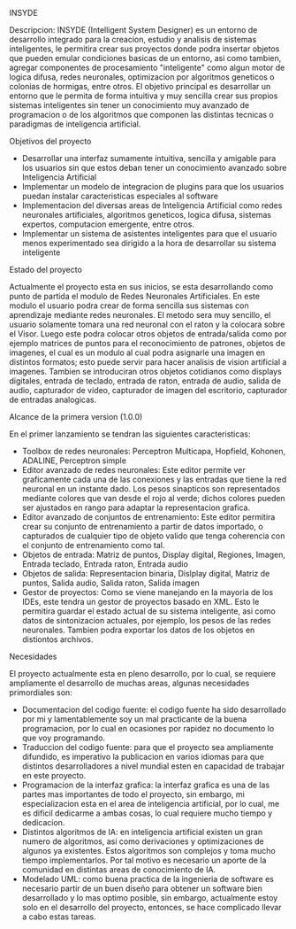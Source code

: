 INSYDE

Descripcion: INSYDE (Intelligent System Designer) es un entorno de desarrollo integrado para la creacion, estudio y
analisis de sistemas inteligentes, le permitira crear sus proyectos donde podra insertar objetos que pueden emular 
condiciones basicas de un entorno, asi como tambien, agregar componentes de procesamiento "inteligente" como 
algun motor de logica difusa, redes neuronales, optimizacion por algoritmos geneticos o colonias de hormigas, entre
otros. El objetivo principal es desarrollar un entorno que le permita de forma intuitiva y muy sencilla crear sus 
propios sistemas inteligentes sin tener un conocimiento muy avanzado de programacion o de los algoritmos 
que componen las distintas tecnicas o paradigmas de inteligencia artificial.

Objetivos del proyecto

- Desarrollar una interfaz sumamente intuitiva, sencilla y amigable para los usuarios sin que estos deban tener
  un conocimiento avanzado sobre Inteligencia Artificial
- Implementar un modelo de integracion de plugins para que los usuarios puedan instalar caracteristicas especiales
  al software
- Implementacion del diversas areas de Inteligencia Artificial como redes neuronales artificiales, algoritmos geneticos,
  logica difusa, sistemas expertos, computacion emergente, entre otros.
- Implementar un sistema de asistentes inteligentes para que el usuario menos experimentado sea dirigido a la hora
  de desarrollar su sistema inteligente

Estado del proyecto

Actualmente el proyecto esta en sus inicios, se esta desarrollando como punto de partida el modulo de Redes Neuronales
Artificiales. En este modulo el usuario podra crear de forma sencilla sus sistemas con aprendizaje mediante redes 
neuronales. 
El metodo sera muy sencillo, el usuario solamente tomara una red neuronal con el raton y la colocara sobre el Visor.
Luego este podra colocar otros objetos de entrada/salida como por ejemplo matrices de puntos para el reconocimiento
de patrones, objetos de imagenes, el cual es un modulo al cual podra asignarle una imagen en distintos formatos; 
esto puede servir para hacer analisis de vision artificial a imagenes. Tambien se introduciran otros objetos cotidianos
como displays digitales, entrada de teclado, entrada de raton, entrada de audio, salida de audio, capturador de video,
capturador de imagen del escritorio, capturador de entradas analogicas.

Alcance de la primera version (1.0.0)

En el primer lanzamiento se tendran las siguientes caracteristicas: 

- Toolbox de redes neuronales:
    Perceptron Multicapa, Hopfield, Kohonen, ADALINE, Perceptron simple
- Editor avanzado de redes neuronales:
    Este editor permite ver graficamente cada una de las conexiones y las entradas que tiene la red neuronal
    en un instante dado. Los pesos sinapticos son representados mediante colores que van desde el rojo al verde; 
    dichos colores pueden ser ajustados en rango para adaptar la representacion grafica.
- Editor avanzado de conjuntos de entrenamiento:
    Este editor permitira crear su conjunto de entrenamiento a partir de datos importado, o capturados de cualquier
    tipo de objeto valido que tenga coherencia con el conjunto de entrenamiento como tal.
- Objetos de entrada:
    Matriz de puntos, Display digital, Regiones, Imagen, Entrada teclado, Entrada raton, Entrada audio
- Objetos de salida:
    Representacion binaria, Dislplay digital, Matriz de puntos, Salida audio, Salida raton, Salida imagen
- Gestor de proyectos:
    Como se viene manejando en la mayoria de los IDEs, este tendra un gestor de proyectos basado en XML. Esto le
    permitira guardar el estado actual de su sistema inteligente, asi como datos de sintonizacion actuales, por ejemplo,
    los pesos de las redes neuronales. Tambien podra exportar los datos de los objetos en distiontos archivos.

Necesidades

El proyecto actualmente esta en pleno desarrollo, por lo cual, se requiere ampliamente el desarrollo de muchas areas, 
algunas necesidades primordiales son:

- Documentacion del codigo fuente: el codigo fuente ha sido desarrollado por mi y lamentablemente soy un mal
  practicante de la buena programacion, por lo cual en ocasiones por rapidez no documento lo que voy programando.
- Traduccion del codigo fuente: para que el proyecto sea ampliamente difundido, es imperativo la publicacion en varios
  idiomas para que distintos desarrolladores a nivel mundial esten en capacidad de trabajar en este proyecto.
- Programacion de la interfaz grafica: la interfaz grafica es una de las partes mas importantes de todo el proyecto,
  sin embargo, mi especializacion esta en el area de inteligencia artificial, por lo cual, me es dificil dedicarme a 
  ambas cosas, lo cual requiere mucho tiempo y dedicacion.
- Distintos algoritmos de IA: en inteligencia artificial existen un gran numero de algoritmos, asi como derivaciones
  y optimizaciones de algunos ya existentes. Estos algoritmos son complejos y toma mucho tiempo implementarlos. Por 
  tal motivo es necesario un aporte de la comunidad en distintas areas de conocimiento de IA.
- Modelado UML: como buena practica de la ingenieria de software es necesario partir de un buen diseño para obtener
  un software bien desarrollado y lo mas optimo posible, sin embargo, actualmente estoy solo en el desarrollo del
  proyecto, entonces, se hace complicado llevar a cabo estas tareas.
